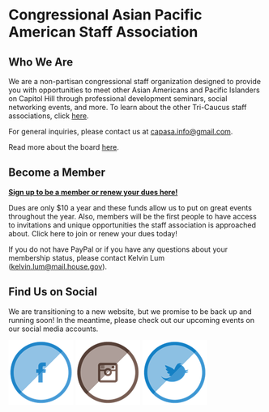 # Congressional Asian Pacific American Staff Association

## Who We Are

We are a non-partisan congressional staff organization designed to provide you with opportunities to meet other Asian Americans and Pacific Islanders on Capitol Hill through professional development seminars, social networking events, and more. To learn about the other Tri-Caucus staff associations, click [here](staffassociations.html).

For general inquiries, please contact us at [capasa.info@gmail.com](mailto:capasa.info@gmail.com).

Read more about the board [here](board.html).

## Become a Member

[**Sign up to be a member or renew your dues here!**](https://form.jotform.com/72825217993163)

Dues are only $10 a year and these funds allow us to put on great events throughout the year. Also, members will be the first people to have access to invitations and unique opportunities the staff association is approached about. Click here to join or renew your dues today!

If you do not have PayPal or if you have any questions about your membership status, please contact Kelvin Lum ([kelvin.lum@mail.house.gov](mailto:kelvin.lum@mail.house.gov)). 

## Find Us on Social

We are transitioning to a new website, but we promise to be back up and running soon! In the meantime, please check out our upcoming events on our social media accounts. 


<a href="https://www.facebook.com/CongressionalAPAStaff/"><img src="/Pictures/Facebook.png"></a>
  <a href="https://www.instagram.com/capasa_dc/"><img src="/Pictures/Instagram.png"></a>
  <a href="https://twitter.com/capasadc"><img src="/Pictures/Twitter.png"> </a> 
  


